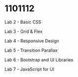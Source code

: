 # 1101112
Lab 2 - Basic CSS

Lab 3 - Grid & Flex

Lab 4 - Responsive Design

Lab 5 - Transition Parallax

Lab 6 - Bootstrap and UI Libraries

Lab 7 - JavaScript for UI
